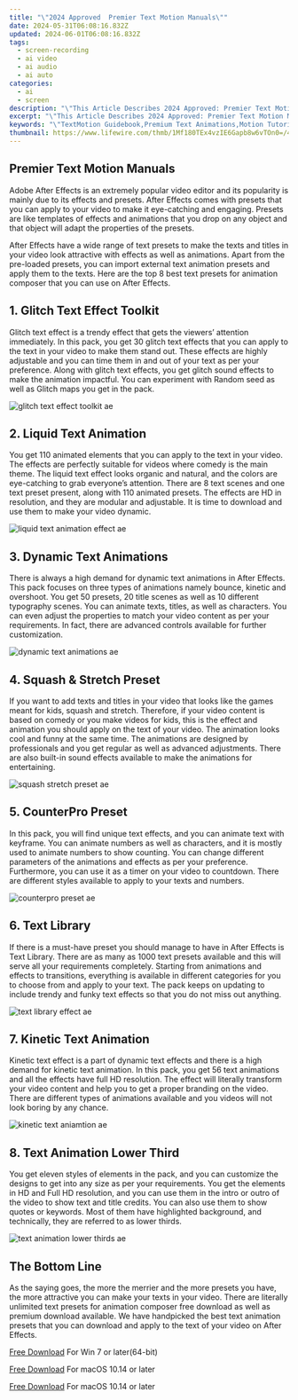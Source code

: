 ```yaml
---
title: "\"2024 Approved  Premier Text Motion Manuals\""
date: 2024-05-31T06:08:16.832Z
updated: 2024-06-01T06:08:16.832Z
tags: 
  - screen-recording
  - ai video
  - ai audio
  - ai auto
categories: 
  - ai
  - screen
description: "\"This Article Describes 2024 Approved: Premier Text Motion Manuals\""
excerpt: "\"This Article Describes 2024 Approved: Premier Text Motion Manuals\""
keywords: "\"TextMotion Guidebook,Premium Text Animations,Motion Tutorials Premier,High-Quality Text Mocs,Top Text Motion Books,Mastering Text Movements,Leading Text Animation Manuals\""
thumbnail: https://www.lifewire.com/thmb/1Mf180TEx4vzIE6Gapb8w6vTOn0=/400x300/filters:no_upscale():max_bytes(150000):strip_icc()/gig-57c732ed3df78c71b60e7aa5.jpg
---
```


## Premier Text Motion Manuals

Adobe After Effects is an extremely popular video editor and its popularity is mainly due to its effects and presets. After Effects comes with presets that you can apply to your video to make it eye-catching and engaging. Presets are like templates of effects and animations that you drop on any object and that object will adapt the properties of the presets.

After Effects have a wide range of text presets to make the texts and titles in your video look attractive with effects as well as animations. Apart from the pre-loaded presets, you can import external text animation presets and apply them to the texts. Here are the top 8 best text presets for animation composer that you can use on After Effects.

## 1\. Glitch Text Effect Toolkit

Glitch text effect is a trendy effect that gets the viewers’ attention immediately. In this pack, you get 30 glitch text effects that you can apply to the text in your video to make them stand out. These effects are highly adjustable and you can time them in and out of your text as per your preference. Along with glitch text effects, you get glitch sound effects to make the animation impactful. You can experiment with Random seed as well as Glitch maps you get in the pack.

![glitch text effect toolkit ae](https://images.wondershare.com/filmora/article-images/2022/07/glitch-text-effect-toolkit-ae.jpg)

## 2\. Liquid Text Animation

You get 110 animated elements that you can apply to the text in your video. The effects are perfectly suitable for videos where comedy is the main theme. The liquid text effect looks organic and natural, and the colors are eye-catching to grab everyone’s attention. There are 8 text scenes and one text preset present, along with 110 animated presets. The effects are HD in resolution, and they are modular and adjustable. It is time to download and use them to make your video dynamic.

![liquid text animation effect ae](https://images.wondershare.com/filmora/article-images/2022/07/liquid-text-animation-effect-ae.jpg)

## 3\. Dynamic Text Animations

There is always a high demand for dynamic text animations in After Effects. This pack focuses on three types of animations namely bounce, kinetic and overshoot. You get 50 presets, 20 title scenes as well as 10 different typography scenes. You can animate texts, titles, as well as characters. You can even adjust the properties to match your video content as per your requirements. In fact, there are advanced controls available for further customization.

![dynamic text animations ae](https://images.wondershare.com/filmora/article-images/2022/07/dynamic-text-animations-ae.jpg)

## 4\. Squash & Stretch Preset

If you want to add texts and titles in your video that looks like the games meant for kids, squash and stretch. Therefore, if your video content is based on comedy or you make videos for kids, this is the effect and animation you should apply on the text of your video. The animation looks cool and funny at the same time. The animations are designed by professionals and you get regular as well as advanced adjustments. There are also built-in sound effects available to make the animations for entertaining.

![squash stretch preset ae](https://images.wondershare.com/filmora/article-images/2022/07/squash-stretch-preset-ae.jpg)

## 5\. CounterPro Preset

In this pack, you will find unique text effects, and you can animate text with keyframe. You can animate numbers as well as characters, and it is mostly used to animate numbers to show counting. You can change different parameters of the animations and effects as per your preference. Furthermore, you can use it as a timer on your video to countdown. There are different styles available to apply to your texts and numbers.

![counterpro preset ae](https://images.wondershare.com/filmora/article-images/2022/07/counterpro-preset-ae.jpg)

## 6\. Text Library

If there is a must-have preset you should manage to have in After Effects is Text Library. There are as many as 1000 text presets available and this will serve all your requirements completely. Starting from animations and effects to transitions, everything is available in different categories for you to choose from and apply to your text. The pack keeps on updating to include trendy and funky text effects so that you do not miss out anything.

![text library effect ae](https://images.wondershare.com/filmora/article-images/2022/07/text-library-effect-ae.jpg)

## 7\. Kinetic Text Animation

Kinetic text effect is a part of dynamic text effects and there is a high demand for kinetic text animation. In this pack, you get 56 text animations and all the effects have full HD resolution. The effect will literally transform your video content and help you to get a proper branding on the video. There are different types of animations available and you videos will not look boring by any chance.

![kinetic text aniamtion ae](https://images.wondershare.com/filmora/article-images/2022/07/kinetic-text-aniamtion-ae.jpg)

## 8\. Text Animation Lower Third

You get eleven styles of elements in the pack, and you can customize the designs to get into any size as per your requirements. You get the elements in HD and Full HD resolution, and you can use them in the intro or outro of the video to show text and title credits. You can also use them to show quotes or keywords. Most of them have highlighted background, and technically, they are referred to as lower thirds.

![text animation lower thirds ae](https://images.wondershare.com/filmora/article-images/2022/07/text-animation-lower-thirds-ae.jpg)

## The Bottom Line

As the saying goes, the more the merrier and the more presets you have, the more attractive you can make your texts in your video. There are literally unlimited text presets for animation composer free download as well as premium download available. We have handpicked the best text animation presets that you can download and apply to the text of your video on After Effects.

[Free Download](https://tools.techidaily.com/wondershare/filmora/download/) For Win 7 or later(64-bit)

[Free Download](https://tools.techidaily.com/wondershare/filmora/download/) For macOS 10.14 or later

[Free Download](https://tools.techidaily.com/wondershare/filmora/download/) For macOS 10.14 or later

<ins class="adsbygoogle"
     style="display:block"
     data-ad-format="autorelaxed"
     data-ad-client="ca-pub-7571918770474297"
     data-ad-slot="1223367746"></ins>

<ins class="adsbygoogle"
     style="display:block"
     data-ad-format="autorelaxed"
     data-ad-client="ca-pub-7571918770474297"
     data-ad-slot="1223367746"></ins>



<ins class="adsbygoogle"
     style="display:block"
     data-ad-client="ca-pub-7571918770474297"
     data-ad-slot="8358498916"
     data-ad-format="auto"
     data-full-width-responsive="true"></ins>


